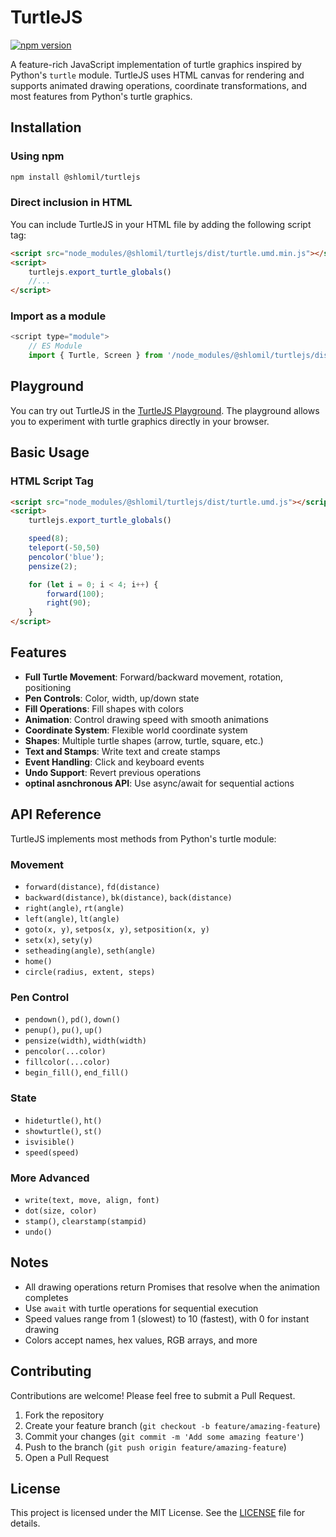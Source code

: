 # TurtleJS

[![npm version](https://img.shields.io/npm/v/@shlomil/turtlejs.svg)](https://www.npmjs.com/package/@shlomil/turtlejs)

A feature-rich JavaScript implementation of turtle graphics inspired by Python's `turtle` module. TurtleJS uses HTML canvas for rendering and supports animated drawing operations, coordinate transformations, and most features from Python's turtle graphics.

## Installation

### Using npm

```bash
npm install @shlomil/turtlejs
```

### Direct inclusion in HTML

You can include TurtleJS in your HTML file by adding the following script tag:

```html
<script src="node_modules/@shlomil/turtlejs/dist/turtle.umd.min.js"></script>
<script>
    turtlejs.export_turtle_globals()
    //...
</script>
```
### Import as a module

```javascript
<script type="module">
    // ES Module
    import { Turtle, Screen } from '/node_modules/@shlomil/turtlejs/dist/turtle.esm.js';
```

## Playground

You can try out TurtleJS in the [TurtleJS Playground](https://shlomil.github.io/turtlejs/examples/editor.html). The playground allows you to experiment with turtle graphics directly in your browser.

## Basic Usage

### HTML Script Tag
```html
<script src="node_modules/@shlomil/turtlejs/dist/turtle.umd.js"></script>
<script>
    turtlejs.export_turtle_globals()

    speed(8);
    teleport(-50,50)
    pencolor('blue');
    pensize(2);

    for (let i = 0; i < 4; i++) {
        forward(100);
        right(90);
    }
</script>
```

## Features

- **Full Turtle Movement**: Forward/backward movement, rotation, positioning
- **Pen Controls**: Color, width, up/down state
- **Fill Operations**: Fill shapes with colors
- **Animation**: Control drawing speed with smooth animations
- **Coordinate System**: Flexible world coordinate system
- **Shapes**: Multiple turtle shapes (arrow, turtle, square, etc.)
- **Text and Stamps**: Write text and create stamps
- **Event Handling**: Click and keyboard events
- **Undo Support**: Revert previous operations
- **optinal asnchronous API**: Use async/await for sequential actions

## API Reference

TurtleJS implements most methods from Python's turtle module:

### Movement
- `forward(distance)`, `fd(distance)`
- `backward(distance)`, `bk(distance)`, `back(distance)`
- `right(angle)`, `rt(angle)`
- `left(angle)`, `lt(angle)`
- `goto(x, y)`, `setpos(x, y)`, `setposition(x, y)`
- `setx(x)`, `sety(y)`
- `setheading(angle)`, `seth(angle)`
- `home()`
- `circle(radius, extent, steps)`

### Pen Control
- `pendown()`, `pd()`, `down()`
- `penup()`, `pu()`, `up()`
- `pensize(width)`, `width(width)`
- `pencolor(...color)`
- `fillcolor(...color)`
- `begin_fill()`, `end_fill()`

### State
- `hideturtle()`, `ht()`
- `showturtle()`, `st()`
- `isvisible()`
- `speed(speed)`

### More Advanced
- `write(text, move, align, font)`
- `dot(size, color)`
- `stamp()`, `clearstamp(stampid)`
- `undo()`

## Notes

- All drawing operations return Promises that resolve when the animation completes
- Use `await` with turtle operations for sequential execution
- Speed values range from 1 (slowest) to 10 (fastest), with 0 for instant drawing
- Colors accept names, hex values, RGB arrays, and more

## Contributing

Contributions are welcome! Please feel free to submit a Pull Request.

1. Fork the repository
2. Create your feature branch (`git checkout -b feature/amazing-feature`)
3. Commit your changes (`git commit -m 'Add some amazing feature'`)
4. Push to the branch (`git push origin feature/amazing-feature`)
5. Open a Pull Request

## License

This project is licensed under the MIT License. See the [LICENSE](LICENSE) file for details.